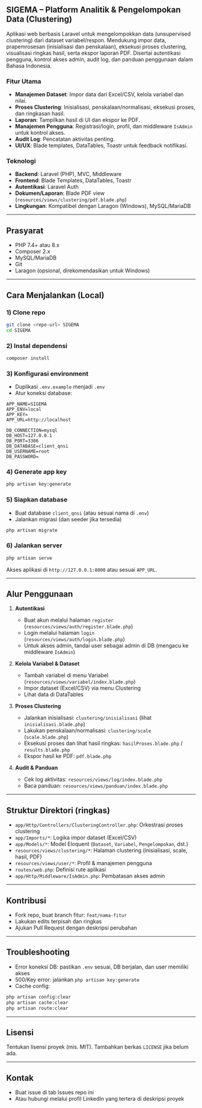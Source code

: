 ## SIGEMA – Platform Analitik & Pengelompokan Data (Clustering)

Aplikasi web berbasis Laravel untuk mengelompokkan data (unsupervised clustering) dari dataset variabel/respon. Mendukung impor data, prapemrosesan (inisialisasi dan penskalaan), eksekusi proses clustering, visualisasi ringkas hasil, serta ekspor laporan PDF. Disertai autentikasi pengguna, kontrol akses admin, audit log, dan panduan penggunaan dalam Bahasa Indonesia.

### Fitur Utama
- **Manajemen Dataset**: Impor data dari Excel/CSV, kelola variabel dan nilai.
- **Proses Clustering**: Inisialisasi, penskalaan/normalisasi, eksekusi proses, dan ringkasan hasil.
- **Laporan**: Tampilkan hasil di UI dan ekspor ke PDF.
- **Manajemen Pengguna**: Registrasi/login, profil, dan middleware `IsAdmin` untuk kontrol akses.
- **Audit Log**: Pencatatan aktivitas penting.
- **UI/UX**: Blade templates, DataTables, Toastr untuk feedback notifikasi.

### Teknologi
- **Backend**: Laravel (PHP), MVC, Middleware
- **Frontend**: Blade Templates, DataTables, Toastr
- **Autentikasi**: Laravel Auth
- **Dokumen/Laporan**: Blade PDF view (`resources/views/clustering/pdf.blade.php`)
- **Lingkungan**: Kompatibel dengan Laragon (Windows), MySQL/MariaDB

---

## Prasyarat
- PHP 7.4+ atau 8.x
- Composer 2.x
- MySQL/MariaDB
- Git
- Laragon (opsional, direkomendasikan untuk Windows)

---

## Cara Menjalankan (Local)

### 1) Clone repo
```bash
git clone <repo-url> SIGEMA
cd SIGEMA
```

### 2) Instal dependensi
```bash
composer install
```

### 3) Konfigurasi environment
- Duplikasi `.env.example` menjadi `.env`
- Atur koneksi database:
```env
APP_NAME=SIGEMA
APP_ENV=local
APP_KEY=
APP_URL=http://localhost

DB_CONNECTION=mysql
DB_HOST=127.0.0.1
DB_PORT=3306
DB_DATABASE=client_qnsi
DB_USERNAME=root
DB_PASSWORD=
```

### 4) Generate app key
```bash
php artisan key:generate
```

### 5) Siapkan database
- Buat database `client_qnsi` (atau sesuai nama di `.env`)
- Jalankan migrasi (dan seeder jika tersedia)
```bash
php artisan migrate
```

### 6) Jalankan server
```bash
php artisan serve
```
Akses aplikasi di `http://127.0.0.1:8000` atau sesuai `APP_URL`.

---

## Alur Penggunaan

1. **Autentikasi**
   - Buat akun melalui halaman `register` (`resources/views/auth/register.blade.php`)
   - Login melalui halaman `login` (`resources/views/auth/login.blade.php`)
   - Untuk akses admin, tandai user sebagai admin di DB (mengacu ke middleware `IsAdmin`)

2. **Kelola Variabel & Dataset**
   - Tambah variabel di menu Variabel (`resources/views/variabel/index.blade.php`)
   - Impor dataset (Excel/CSV) via menu Clustering
   - Lihat data di DataTables

3. **Proses Clustering**
   - Jalankan inisialisasi: `clustering/inisialisasi` (lihat `inisialisasi.blade.php`)
   - Lakukan penskalaan/normalisasi: `clustering/scale` (`scale.blade.php`)
   - Eksekusi proses dan lihat hasil ringkas: `hasilProses.blade.php` / `results.blade.php`
   - Ekspor hasil ke PDF: `pdf.blade.php`

4. **Audit & Panduan**
   - Cek log aktivitas: `resources/views/log/index.blade.php`
   - Baca panduan: `resources/views/panduan/index.blade.php`

---

## Struktur Direktori (ringkas)
- `app/Http/Controllers/ClusteringController.php`: Orkestrasi proses clustering
- `app/Imports/*`: Logika impor dataset (Excel/CSV)
- `app/Models/*`: Model Eloquent (`Dataset`, `Variabel`, `Pengelompokan`, dst.)
- `resources/views/clustering/*`: Halaman clustering (inisialisasi, scale, hasil, PDF)
- `resources/views/user/*`: Profil & manajemen pengguna
- `routes/web.php`: Definisi rute aplikasi
- `app/Http/Middleware/IsAdmin.php`: Pembatasan akses admin

---

## Kontribusi
- Fork repo, buat branch fitur: `feat/nama-fitur`
- Lakukan edits terpisah dan ringkas
- Ajukan Pull Request dengan deskripsi perubahan

---

## Troubleshooting
- Error koneksi DB: pastikan `.env` sesuai, DB berjalan, dan user memiliki akses
- 500/Key error: jalankan `php artisan key:generate`
- Cache config: 
```bash
php artisan config:clear
php artisan cache:clear
php artisan route:clear
```

---

## Lisensi
Tentukan lisensi proyek (mis. MIT). Tambahkan berkas `LICENSE` jika belum ada.

---

## Kontak
- Buat issue di tab Issues repo ini
- Atau hubungi melalui profil LinkedIn yang tertera di deskripsi proyek


